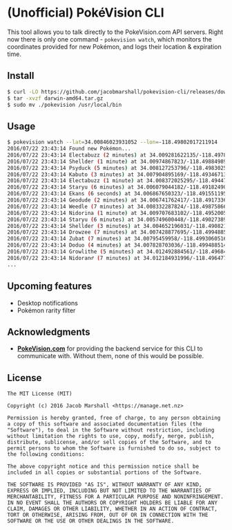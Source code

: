 # (Unofficial) PokéVision CLI

This tool allows you to talk directly to the PokeVision.com API servers. Right now there is only one command - `pokevision watch`, which monitors the coordinates provided for new Pokémon, and logs their location & expiration time.

## Install

```sh
$ curl -LO https://github.com/jacobmarshall/pokevision-cli/releases/download/1.0.4/darwin-amd64.tar.gz
$ tar -xvzf darwin-amd64.tar.gz
$ sudo mv ./pokevision /usr/local/bin
```

## Usage

```sh
$ pokevision watch --lat=34.00846023931052 --lon=-118.49802017211914
2016/07/22 23:43:14 Found new Pokémon...
2016/07/22 23:43:14 Electabuzz (2 minutes) at 34.009281622135/-118.49784634188
2016/07/22 23:43:14 Shellder (1 minute) at 34.00974867823/-118.49884989372
2016/07/22 23:43:14 Psyduck (5 minutes) at 34.008127253796/-118.49830250257
2016/07/22 23:43:14 Kabuto (3 minutes) at 34.007904895169/-118.4934671352
2016/07/22 23:43:14 Electabuzz (1 minute) at 34.008372025295/-118.49447071366
2016/07/22 23:43:14 Staryu (6 minutes) at 34.006079044182/-118.49182490277
2016/07/22 23:43:14 Ekans (6 seconds) at 34.006867650323/-118.49155119578
2016/07/22 23:43:14 Geodude (2 minutes) at 34.006741762417/-118.49173366716
2016/07/22 23:43:14 Weedle (7 minutes) at 34.008332287824/-118.49875866199
2016/07/22 23:43:14 Nidorina (1 minute) at 34.009707683102/-118.49520058507
2016/07/22 23:43:14 Staryu (6 minutes) at 34.005749600448/-118.49027389049
2016/07/22 23:43:14 Shellder (3 minutes) at 34.004652196031/-118.49082130825
2016/07/22 23:43:14 Drowzee (7 minutes) at 34.007428877695/-118.49948851445
2016/07/22 23:43:14 Zubat (7 minutes) at 34.00795459958/-118.49930605164
2016/07/22 23:43:14 Doduo (4 minutes) at 34.007828703036/-118.49948851445
2016/07/22 23:43:14 Growlithe (5 minutes) at 34.012492884561/-118.49684278394
2016/07/22 23:43:14 Nidoran♂ (7 minutes) at 34.012184931996/-118.49647785227
...
```

## Upcoming features

- Desktop notifications
- Pokémon rarity filter

## Acknowledgments

- **[PokeVision.com](https://pokevision.com)** for providing the backend service for this CLI to communicate with. Without them, none of this would be possible.

## License

```
The MIT License (MIT)

Copyright (c) 2016 Jacob Marshall <https://manage.net.nz>

Permission is hereby granted, free of charge, to any person obtaining a copy of this software and associated documentation files (the "Software"), to deal in the Software without restriction, including without limitation the rights to use, copy, modify, merge, publish, distribute, sublicense, and/or sell copies of the Software, and to permit persons to whom the Software is furnished to do so, subject to the following conditions:

The above copyright notice and this permission notice shall be included in all copies or substantial portions of the Software.

THE SOFTWARE IS PROVIDED "AS IS", WITHOUT WARRANTY OF ANY KIND, EXPRESS OR IMPLIED, INCLUDING BUT NOT LIMITED TO THE WARRANTIES OF MERCHANTABILITY, FITNESS FOR A PARTICULAR PURPOSE AND NONINFRINGEMENT. IN NO EVENT SHALL THE AUTHORS OR COPYRIGHT HOLDERS BE LIABLE FOR ANY CLAIM, DAMAGES OR OTHER LIABILITY, WHETHER IN AN ACTION OF CONTRACT, TORT OR OTHERWISE, ARISING FROM, OUT OF OR IN CONNECTION WITH THE SOFTWARE OR THE USE OR OTHER DEALINGS IN THE SOFTWARE.
```
